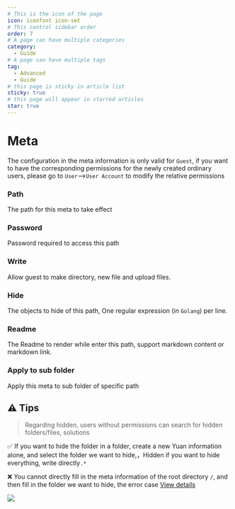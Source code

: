 ```yaml
---
# This is the icon of the page
icon: iconfont icon-set
# This control sidebar order
order: 7
# A page can have multiple categories
category:
  - Guide
# A page can have multiple tags
tag:
  - Advanced
  - Guide
# this page is sticky in article list
sticky: true
# this page will appear in starred articles
star: true
---
```


# Meta
The configuration in the meta information is only valid for `Guest`, if you want to have the corresponding permissions for the newly created ordinary users, please go to `User`-->`User Account` to modify the relative permissions

### **Path**

The path for this meta to take effect



### **Password**
Password required to access this path



### **Write**
Allow guest to make directory, new file and upload files.



### **Hide**
The objects to hide of this path, One regular expression (in `Golang`) per line.



### **Readme**
The Readme to render while enter this path, support markdown content or markdown link.



### **Apply to sub folder**
Apply this meta to sub folder of specific path



## :warning: Tips

> Regarding hidden, users without permissions can search for hidden folders/files, solutions

:white_check_mark: If you want to hide the folder in a folder, create a new Yuan information alone, and select the folder we want to hide,，Hidden if you want to hide everything, write directly`.*`

:x: You cannot directly fill in the meta information of the root directory `/`, and then fill in the folder we want to hide, the error case [View details](https://github.com/alist-org/alist/issues/4494)

![](/img/advanced/hide-tips.png)
